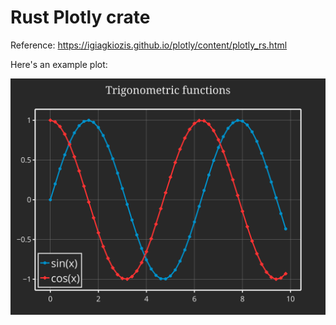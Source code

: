 # Rust Plotly crate

Reference: https://igiagkiozis.github.io/plotly/content/plotly_rs.html

Here's an example plot:

![image](./example2/line_and_scatter_plot.svg)
